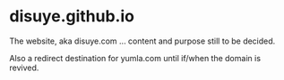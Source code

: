 # disuye.github.io
The website, aka disuye.com ... content and purpose still to be decided. 

Also a redirect destination for yumla.com until if/when the domain is revived.
